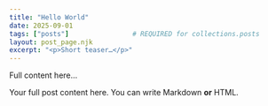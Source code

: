 ```yaml
---
title: "Hello World"
date: 2025-09-01
tags: ["posts"]                # REQUIRED for collections.posts
layout: post_page.njk
excerpt: "<p>Short teaser…</p>"
---
```

Full content here…


Your full post content here. You can write Markdown **or** HTML.